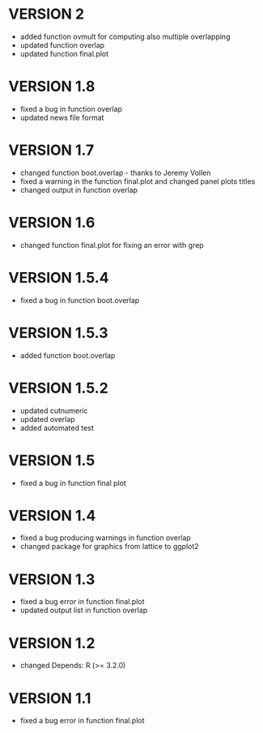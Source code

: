 # VERSION 2

  - added function ovmult for computing also multiple overlapping
  - updated function overlap
  - updated function final.plot

# VERSION 1.8

  - fixed a bug in function overlap 
  - updated news file format

# VERSION 1.7

  - changed function boot.overlap - thanks to Jeremy Vollen
  - fixed a warning in the function final.plot and changed panel plots titles
  - changed output in function overlap

# VERSION 1.6

  - changed function final.plot for fixing an error with grep

# VERSION 1.5.4

  - fixed a bug in function boot.overlap

# VERSION 1.5.3

  - added function boot.overlap

# VERSION 1.5.2
  
  - updated cutnumeric
  - updated overlap
  - added automated test

# VERSION 1.5

  - fixed a bug in function final plot

# VERSION 1.4

  - fixed a bug producing warnings in function overlap
  - changed package for graphics from lattice to ggplot2

# VERSION 1.3

  - fixed a bug error in function final.plot 
  - updated output list in function overlap

# VERSION 1.2
  
  - changed Depends: R (>= 3.2.0)

# VERSION 1.1

  - fixed a bug error in function final.plot 
  


